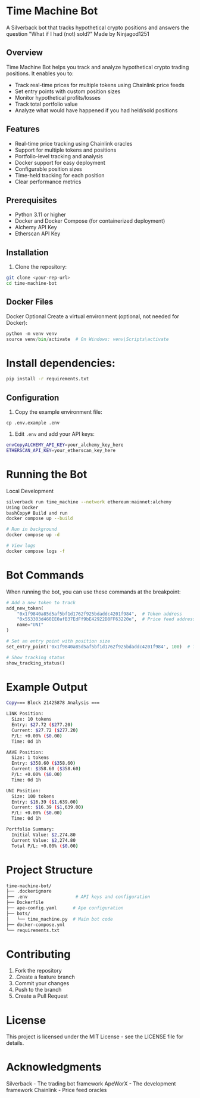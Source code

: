 # Time Machine Bot

A Silverback bot that tracks hypothetical crypto positions and answers the question "What if I had (not) sold?"
Made by Ninjagod1251

## Overview

Time Machine Bot helps you track and analyze hypothetical crypto trading positions. It enables you to:

- Track real-time prices for multiple tokens using Chainlink price feeds
- Set entry points with custom position sizes  
- Monitor hypothetical profits/losses
- Track total portfolio value
- Analyze what would have happened if you had held/sold positions

## Features

- Real-time price tracking using Chainlink oracles
- Support for multiple tokens and positions
- Portfolio-level tracking and analysis 
- Docker support for easy deployment
- Configurable position sizes
- Time-held tracking for each position
- Clear performance metrics

## Prerequisites

- Python 3.11 or higher
- Docker and Docker Compose (for containerized deployment)
- Alchemy API Key
- Etherscan API Key

## Installation

1. Clone the repository:
```bash
git clone <your-rep-url>
cd time-machine-bot
```

##  Docker Files

Docker Optional
Create a virtual environment (optional, not needed for Docker):

```python
python -m venv venv
source venv/bin/activate  # On Windows: venv\Scripts\activate
```

# Install dependencies:

```bash
pip install -r requirements.txt
```

## Configuration

1. Copy the example environment file:

`cp .env.example .env`

1. Edit `.env` and add your API keys:

```bash
envCopyALCHEMY_API_KEY=your_alchemy_key_here
ETHERSCAN_API_KEY=your_etherscan_key_here
```

# Running the Bot
Local Development
```bash
silverback run time_machine --network ethereum:mainnet:alchemy
Using Docker
bashCopy# Build and run
docker compose up --build

# Run in background
docker compose up -d

# View logs
docker compose logs -f
```

# Bot Commands
When running the bot, you can use these commands at the breakpoint:

```python
# Add a new token to track
add_new_token(
    "0x1f9840a85d5af5bf1d1762f925bdaddc4201f984",  # Token address
    "0x553303d460EE0afB37EdFf9bE42922D8FF63220e",  # Price feed address
    name="UNI"
)

# Set an entry point with position size
set_entry_point('0x1f9840a85d5af5bf1d1762f925bdaddc4201f984', 100)  # Track 100 UNI

# Show tracking status
show_tracking_status()
```

# Example Output
```bash
Copy=== Block 21425878 Analysis ===

LINK Position:
  Size: 10 tokens
  Entry: $27.72 ($277.20)
  Current: $27.72 ($277.20)
  P/L: +0.00% ($0.00)
  Time: 0d 1h

AAVE Position:
  Size: 1 tokens  
  Entry: $358.60 ($358.60)
  Current: $358.60 ($358.60)
  P/L: +0.00% ($0.00)
  Time: 0d 1h

UNI Position:
  Size: 100 tokens
  Entry: $16.39 ($1,639.00)
  Current: $16.39 ($1,639.00)
  P/L: +0.00% ($0.00)
  Time: 0d 1h

Portfolio Summary:
  Initial Value: $2,274.80
  Current Value: $2,274.80
  Total P/L: +0.00% ($0.00)
```

# Project Structure

```bash
time-machine-bot/
├── .dockerignore
├── .env                  # API keys and configuration  
├── Dockerfile
├── ape-config.yaml      # Ape configuration
├── bots/
│   └── time_machine.py  # Main bot code
├── docker-compose.yml
└── requirements.txt
```

# Contributing

1. Fork the repository
2. .Create a feature branch
3. Commit your changes
4. Push to the branch
5. Create a Pull Request

# License

This project is licensed under the MIT License - see the LICENSE file for details.

# Acknowledgments

Silverback - The trading bot framework
ApeWorX - The development framework
Chainlink - Price feed oracles